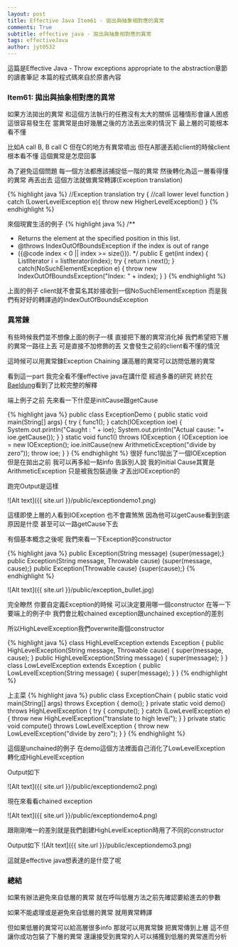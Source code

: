 ```yaml
---
layout: post
title: Effective Java Item61 - 拋出與抽象相對應的異常
comments: True 
subtitle: effective java - 拋出與抽象相對應的異常
tags: effectiveJava
author: jyt0532
---
```


這篇是Effective Java - Throw exceptions appropriate to the abstraction章節的讀書筆記 本篇的程式碼來自於原書內容

### Item61: 拋出與抽象相對應的異常

如果方法拋出的異常 和這個方法執行的任務沒有太大的關係  這種情形會讓人困惑 這很容易發生在 當異常是由好幾層之後的方法丟出來的情況下 最上層的可能根本看不懂 

比如A call B, B call C 但在C的地方有異常噴出 但在A那邊丟給client的時候client根本看不懂 這個異常是怎麼回事

為了避免這個問題 每一個方法都應該捕捉低一階的異常 然後轉化為這一層看得懂的異常 再丟出去 這個方法就做異常轉譯(Exception translation)

{% highlight java %}
//Exception translation
try {
  //call lower level function
} catch (LowerLevelException e){
  throw new HigherLevelException()
}
{% endhighlight %}

來個現實生活的例子
{% highlight java %}
/**
* Returns the element at the specified position in this list.
* @throws IndexOutOfBoundsException if the index is out of range
* ({@code index < 0 || index >= size()}).
*/
public E get(int index) {
  ListIterator<E> i = listIterator(index);
  try {
    return i.next();
  } catch(NoSuchElementException e) {
    throw new IndexOutOfBoundsException("Index: " + index);
  }
}
{% endhighlight %}

上面的例子 client就不會莫名其妙接收到一個NoSuchElementException 而是我們有好好的轉譯過的IndexOutOfBoundsException

### 異常鍊 

有些時候我們並不想像上面的例子一樣 直接把下層的異常消化掉 我們希望把下層的異常一路往上丟 可是直接不加修飾的丟 又會發生之前的client看不懂的情況

這時候可以用異常鍊Exception Chaining 讓高層的異常可以訪問低層的異常

看到這一part 我完全看不懂effective java在講什麼 經過多番的研究 終於在[Baeldung](http://www.baeldung.com/java-chained-exceptions)看到了比較完整的解釋

端上例子之前 先來看一下什麼是initCause跟getCause

{% highlight java %}
public class ExceptionDemo {
  public static void main(String[] args) {
    try {
      func1();
    } catch(IOException ioe) {
      System.out.println("Caught : " + ioe);
      System.out.println("Actual cause: "+ ioe.getCause());
    }
  }
  static void func1() throws IOException {
    IOException ioe = new IOException();
    ioe.initCause(new ArithmeticException("divide by zero"));
    throw ioe;
  }
}
{% endhighlight %}
很好 func1拋出了一個IOException 但是在拋出之前 我可以再多給一點info 告訴別人說 我的initial Cause其實是ArithmeticException 只是被我包裝過後 才丟出IOException的

跑完Output是這樣

![Alt text]({{ site.url }}/public/exceptiondemo1.png)

這樣即使上層的人看到IOException 也不會霧煞煞 因為他可以getCause看到到底原因是什麼
甚至可以一路getCause下去

有個基本概念之後呢 我們來看一下Exception的constructor

{% highlight java %}
public Exception(String message) {super(message);}
public Exception(String message, Throwable cause) {super(message, cause);}
public Exception(Throwable cause) {super(cause);}
{% endhighlight %}

![Alt text]({{ site.url }}/public/exception_bullet.jpg)

完全瞭然 你要自定義Exception的時候 可以決定要用哪一個constructor 
在等一下要端上的例子中 我們會比較chained exception跟unchained exception的差別 

所以HighLevelException我們overwrite兩個constructor


{% highlight java %}
class HighLevelException extends Exception {
  public HighLevelException(String message, Throwable cause) {
    super(message, cause);
  }
  public HighLevelException(String message) {
    super(message);
  }
}
class LowLevelException extends Exception {
  public LowLevelException(String message) {
    super(message);
  }
}
{% endhighlight %}

上主菜
{% highlight java %}
public class ExceptionChain {
  public static void main(String[] args) throws Exception {
    demo();
  }
  private static void demo() throws HighLevelException {
    try {
      compute();
    } catch (LowLevelException e) {
      throw new HighLevelException("translate to high level");
    }
  }
  private static void compute() throws LowLevelException {
    throw new LowLevelException("divide by zero");
  }
}
{% endhighlight %}

這個是unchained的例子 在demo這個方法裡面自己消化了LowLevelException 轉化成HighLevelException

Output如下

![Alt text]({{ site.url }}/public/exceptiondemo2.png)

現在來看看chained exception

![Alt text]({{ site.url }}/public/exceptiondemo4.png)

跟剛剛唯一的差別就是我們創建HighLevelException時用了不同的constructor


Output如下
![Alt text]({{ site.url }}/public/exceptiondemo3.png)

這就是effective java想表達的是什麼了呢

### 總結

如果有辦法避免來自低層的異常 就在呼叫低層方法之前先確認要給進去的參數

如果不能處理或是避免來自低層的異常 就用異常轉譯 

但如果低層的異常可以給高層很多info 那就可以用異常鍊 把異常傳到上層 這不但讓你成功包裝了下層的異常 還讓接受到異常的人可以捕獲到低層的異常進而分析


